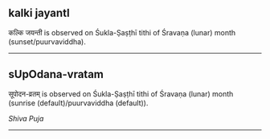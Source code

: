 ## kalki jayantI
कल्कि जयन्ती is observed on Śukla-Ṣaṣṭhī tithi of Śravaṇa (lunar) month (sunset/puurvaviddha).



---
## sUpOdana-vratam
सूपोदन-व्रतम् is observed on Śukla-Ṣaṣṭhī tithi of Śravaṇa (lunar) month (sunrise (default)/puurvaviddha (default)).

_Shiva Puja_

---
